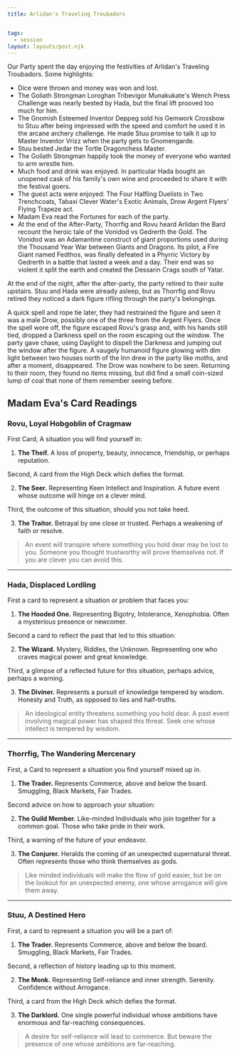 ```yaml
---
title: Arlidan's Traveling Troubadors


tags:
  - session
layout: layouts/post.njk
---
```


Our Party spent the day enjoying the festivities of Arlidan's Traveling Troubadors. Some highlights:
- Dice were thrown and money was won and lost.
- The Goliath Strongman Loroghan Tribevigor Munakukate's Wench Press Challenge was nearly bested by Hada, but the final lift prooved too much for him.
- The Gnomish Esteemed Inventor Deppeg sold his Gemwork Crossbow to Stuu after being impressed with the speed and comfort he used it in the arcane archery challenge. He made Stuu promise to talk it up to Master Inventor Vrizz when the party gets to Gnomengarde.
- Stuu bested Jedar the Tortle Dragonchess Master.
- The Goliath Strongman happily took the money of everyone who wanted to arm wrestle him.
- Much food and drink was enjoyed. In particular Hada bought an unopened cask of his family's own wine and proceeded to share it with the festival goers.
- The guest acts were enjoyed: The Four Halfling Duelists in Two Trenchcoats, Tabaxi Clever Water's Exotic Animals, Drow Argent Flyers' Flying Trapeze act.
- Madam Eva read the Fortunes for each of the party.
- At the end of the After-Party, Thorrfig and Rovu heard Arlidan the Bard recount the heroic tale of the Vonidod vs Gedrerth the Gold. The Vonidod was an Adamantine construct of giant proportions used during the Thousand Year War between Giants and Dragons. Its pilot, a Fire Giant named Fedthos, was finally defeated in a Phyrric Victory by Gedrerth in a battle that lasted a week and a day. Their end was so violent it split the earth and created the Dessarin Crags south of Yatar.

At the end of the night, after the after-party, the party retired to their suite upstairs. Stuu and Hada were already asleep, but as Thorrfig and Rovu retired they noticed a dark figure rifling through the party's belongings.

A quick spell and rope tie later, they had restrained the figure and seen it was a male Drow, possibly one of the three from the Argent Flyers. Once the spell wore off, the figure escaped Rovu's grasp and, with his hands still tied, dropped a Darkness spell on the room escaping out the window. The party gave chase, using Daylight to dispell the Darkness and jumping out the window after the figure. A vaugely humanoid figure glowing with dim light between two houses north of the Inn drew in the party like moths, and after a moment, disappeared. The Drow was nowhere to be seen. Returning to their room, they found no items missing, but did find a small coin-sized lump of coal that none of them remember seeing before.

## Madam Eva's Card Readings

### Rovu, Loyal Hobgoblin of Cragmaw

First Card, A situation you will find yourself in: 

1. **The Theif.** A loss of property, beauty, innocence, friendship, or perhaps reputation.

Second, A card from the High Deck which defies the format.

2. **The Seer.** Representing Keen Intellect and Inspiration. A future event whose outcome will hinge on a clever mind.

Third, the outcome of this situation, should you not take heed.

3. **The Traitor.** Betrayal by one close or trusted. Perhaps a weakening of faith or resolve.

> An event will transpire where something you hold dear may be lost to you. Someone you thought trustworthy will prove themselves not. If you are clever you can avoid this.


-----------------
### Hada, Displaced Lordling

First a card to represent a situation or problem that faces you:

1. **The Hooded One.** Representing Bigotry, Intolerance, Xenophobia. Often a mysterious presence or newcomer.

Second a card to reflect the past that led to this situation:

2. **The Wizard.** Mystery, Riddles, the Unknown. Representing one who craves magical power and great knowledge.

Third, a glimpse of a reflected future for this situation, perhaps advice, perhaps a warning.

3. **The Diviner.** Represents a pursuit of knowledge tempered by wisdom. Honesty and Truth, as opposed to lies and half-truths.


> An ideological entity threatens something you hold dear. A past event involving magical power has shaped this threat. Seek one whose intellect is tempered by wisdom.

-----------------
### Thorrfig, The Wandering Mercenary

First, a Card to represent a situation you find yourself mixed up in.

1. **The Trader.** Represents Commerce, above and below the board. Smuggling, Black Markets, Fair Trades.

Second advice on how to approach your situation:

2. **The Guild Member.** Like-minded Individuals who join together for a common goal. Those who take pride in their work.

Third, a warning of the future of your endeavor.

3. **The Conjurer.** Heralds the coming of an unexpected supernatural threat. Often represents those who think themselves as gods.

> Like minded individuals will make the flow of gold easier, but be on the lookout for an unexpected enemy, one whose arrogance will give them away.

--------------
### Stuu, A Destined Hero

First, a card to represent a situation you will be a part of:

1. **The Trader.**  Represents Commerce, above and below the board. Smuggling, Black Markets, Fair Trades.

Second, a reflection of history leading up to this moment.

2. **The Monk.** Representing Self-reliance and inner strength. Serenity. Confidence without Arrogance.

Third, a card from the High Deck which defies the format.

3. **The Darklord.** One single powerful individual whose ambitions have enormous and far-reaching consequences.

> A desire for self-reliance will lead to commerce. But beware the presence of one whose ambitions are far-reaching.